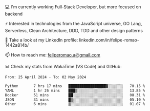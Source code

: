 💻 I'm currently working Full-Stack Developer, but more focused on backend

⚡ Interested in technologies from the JavaScript universe, GO Lang, Serverless, Clean Architecture, DDD, TDD and other design patterns

👥 Take a look at my LinkedIn profile: linkedin.com/in/felipe-romao-1442a814b/

📫 How to reach me: feliperomao.a@gmail.com

📊 Check my stats from WakaTime (VS Code) and GitHub:

<!--START_SECTION:waka-->

```txt
From: 25 April 2024 - To: 02 May 2024

Python       7 hrs 17 mins   █████████████████▓░░░░░░░   70.15 %
YAML         1 hr 26 mins    ███▒░░░░░░░░░░░░░░░░░░░░░   13.85 %
Docker       51 mins         ██░░░░░░░░░░░░░░░░░░░░░░░   08.31 %
JSON         31 mins         █▒░░░░░░░░░░░░░░░░░░░░░░░   05.10 %
Other        6 mins          ▒░░░░░░░░░░░░░░░░░░░░░░░░   01.07 %
```

<!--END_SECTION:waka-->
